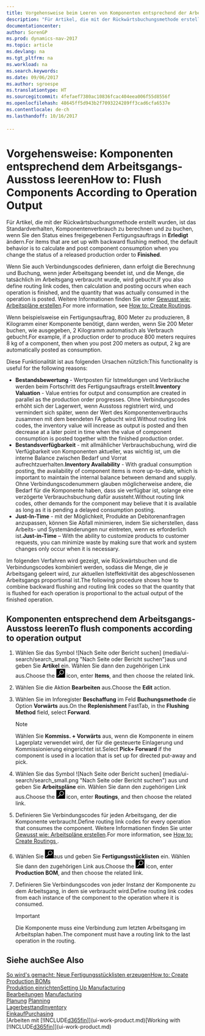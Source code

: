 ```yaml
---
title: Vorgehensweise beim Leeren von Komponenten entsprechend der Arbeitsgangsausgabe leeren
description: "Für Artikel, die mit der Rückwärtsbuchungsmethode erstellt wurden, ist das Standardverhalten, Komponentenverbrauch zu berechnen und zu buchen, wenn Sie den Status eines freigegebenen Fertigungsauftrags in **Erledigt** ändern. Weitere Informationen finden Sie unter Entnahmemethoden."
documentationcenter: 
author: SorenGP
ms.prod: dynamics-nav-2017
ms.topic: article
ms.devlang: na
ms.tgt_pltfrm: na
ms.workload: na
ms.search.keywords: 
ms.date: 09/06/2017
ms.author: sgroespe
ms.translationtype: HT
ms.sourcegitcommit: 4fefaef7380ac10836fcac404eea006f55d8556f
ms.openlocfilehash: 48645ff5d943b2f7093224289ff3cad6cfa6537e
ms.contentlocale: de-ch
ms.lasthandoff: 10/16/2017

---
```

# <a name="how-to-flush-components-according-to-operation-output"></a><span data-ttu-id="7e0ef-104">Vorgehensweise: Komponenten entsprechend dem Arbeitsgangs-Ausstoss leeren</span><span class="sxs-lookup"><span data-stu-id="7e0ef-104">How to: Flush Components According to Operation Output</span></span>
<span data-ttu-id="7e0ef-105">Für Artikel, die mit der Rückwärtsbuchungsmethode erstellt wurden, ist das Standardverhalten, Komponentenverbrauch zu berechnen und zu buchen, wenn Sie den Status eines freigegebenen Fertigungsauftrags in **Erledigt** ändern.</span><span class="sxs-lookup"><span data-stu-id="7e0ef-105">For items that are set up with backward flushing method, the default behavior is to calculate and post component consumption when you change the status of a released production order to **Finished**.</span></span>  

<span data-ttu-id="7e0ef-106">Wenn Sie auch Verbindungscodes definieren, dann erfolgt die Berechnung und Buchung, wenn jeder Arbeitsgang beendet ist, und die Menge, die tatsächlich im Arbeitsgang verbraucht wurde, wird gebucht.</span><span class="sxs-lookup"><span data-stu-id="7e0ef-106">If you also define routing link codes, then calculation and posting occurs when each operation is finished, and the quantity that was actually consumed in the operation is posted.</span></span> <span data-ttu-id="7e0ef-107">Weitere Informationen finden Sie unter [Gewusst wie: Arbeitspläne erstellen](production-how-to-create-routings.md).</span><span class="sxs-lookup"><span data-stu-id="7e0ef-107">For more information, see [How to: Create Routings](production-how-to-create-routings.md).</span></span>  

<span data-ttu-id="7e0ef-108">Wenn beispielsweise ein Fertigungsauftrag, 800 Meter zu produzieren, 8 Kilogramm einer Komponente benötigt, dann werden, wenn Sie 200 Meter buchen, wie ausgegeben, 2 Kilogramm automatisch als Verbrauch gebucht.</span><span class="sxs-lookup"><span data-stu-id="7e0ef-108">For example, if a production order to produce 800 meters requires 8 kg of a component, then when you post 200 meters as output, 2 kg are automatically posted as consumption.</span></span>  

<span data-ttu-id="7e0ef-109">Diese Funktionalität ist aus folgenden Ursachen nützlich:</span><span class="sxs-lookup"><span data-stu-id="7e0ef-109">This functionality is useful for the following reasons:</span></span>  

-   <span data-ttu-id="7e0ef-110">**Bestandsbewertung** - Wertposten für Istmeldungen und Verbräuche werden beim Fortschritt des Fertigungsauftrags erstellt.</span><span class="sxs-lookup"><span data-stu-id="7e0ef-110">**Inventory Valuation** - Value entries for output and consumption are created in parallel as the production order progresses.</span></span> <span data-ttu-id="7e0ef-111">Ohne Verbindungscodes erhöht sich der Lagerwert, wenn Ausstoss registriert wird, und vermindert sich später, wenn der Wert des Komponentenverbrauchs zusammen mit dem beendeten FA gebucht wird.</span><span class="sxs-lookup"><span data-stu-id="7e0ef-111">Without routing link codes, the inventory value will increase as output is posted and then decrease at a later point in time when the value of component consumption is posted together with the finished production order.</span></span>  
-   <span data-ttu-id="7e0ef-112">**Bestandsverfügbarkeit** - mit allmählicher Verbrauchsbuchung, wird die Verfügbarkeit von Komponenten aktueller, was wichtig ist, um die interne Balance zwischen Bedarf und Vorrat aufrechtzuerhalten.</span><span class="sxs-lookup"><span data-stu-id="7e0ef-112">**Inventory Availability** - With gradual consumption posting, the availability of component items is more up-to-date, which is important to maintain the internal balance between demand and supply.</span></span> <span data-ttu-id="7e0ef-113">Ohne Verbindungscodenummern glauben möglicherweise andere, die Bedarf für die Komponente haben, dass sie verfügbar ist, solange eine verzögerte Verbrauchsbuchung dafür aussteht.</span><span class="sxs-lookup"><span data-stu-id="7e0ef-113">Without routing link codes, other demands for the component may believe that it is available as long as it is pending a delayed consumption posting.</span></span>  
-   <span data-ttu-id="7e0ef-114">**Just-In-Time** - mit der Möglichkeit, Produkte an Debitorenanfragen anzupassen, können Sie Abfall minimieren, indem Sie sicherstellen, dass Arbeits- und Systemänderungen nur eintreten, wenn es erforderlich ist.</span><span class="sxs-lookup"><span data-stu-id="7e0ef-114">**Just-in-Time** – With the ability to customize products to customer requests, you can minimize waste by making sure that work and system changes only occur when it is necessary.</span></span>  

<span data-ttu-id="7e0ef-115">Im folgenden Verfahren wird gezeigt, wie Rückwärtsbuchen und die Verbindungscodes kombiniert werden, sodass die Menge, die je Arbeitsgang geleert wird, zur aktuellen Isteffektivität des abgeschlossenen Arbeitsgangs proportional ist.</span><span class="sxs-lookup"><span data-stu-id="7e0ef-115">The following procedure shows how to combine backward flushing and routing link codes so that the quantity that is flushed for each operation is proportional to the actual output of the finished operation.</span></span>  

## <a name="to-flush-components-according-to-operation-output"></a><span data-ttu-id="7e0ef-116">Komponenten entsprechend dem Arbeitsgangs-Ausstoss leeren</span><span class="sxs-lookup"><span data-stu-id="7e0ef-116">To flush components according to operation output</span></span>  
1.  <span data-ttu-id="7e0ef-117">Wählen Sie das Symbol ![Nach Seite oder Bericht suchen] (media/ui-search/search_small.png "Nach Seite oder Bericht suchen")aus und geben Sie **Artikel** ein. Wählen Sie dann den zugehörigen Link aus.</span><span class="sxs-lookup"><span data-stu-id="7e0ef-117">Choose the ![Search for Page or Report](media/ui-search/search_small.png "Search for Page or Report icon") icon, enter **Items**, and then choose the related link.</span></span>  
2.  <span data-ttu-id="7e0ef-118">Wählen Sie die Aktion **Bearbeiten** aus.</span><span class="sxs-lookup"><span data-stu-id="7e0ef-118">Choose the **Edit** action.</span></span>  
3.  <span data-ttu-id="7e0ef-119">Wählen Sie im Inforegister **Beschaffung** im Feld **Buchungsmethode** die Option **Vorwärts** aus.</span><span class="sxs-lookup"><span data-stu-id="7e0ef-119">On the **Replenishment** FastTab, in the **Flushing Method** field, select **Forward**.</span></span>  

    > [!NOTE]  
    >  <span data-ttu-id="7e0ef-120">Wählen Sie **Kommiss. + Vorwärts** aus, wenn die Komponente in einem Lagerplatz verwendet wird, der für die gesteuerte Einlagerung und Kommissionierung eingerichtet ist.</span><span class="sxs-lookup"><span data-stu-id="7e0ef-120">Select **Pick+ Forward** if the component is used in a location that is set up for directed put-away and pick.</span></span>  

4.  <span data-ttu-id="7e0ef-121">Wählen Sie das Symbol ![Nach Seite oder Bericht suchen] (media/ui-search/search_small.png "Nach Seite oder Bericht suchen") aus und geben Sie **Arbeitspläne** ein. Wählen Sie dann den zugehörigen Link aus.</span><span class="sxs-lookup"><span data-stu-id="7e0ef-121">Choose the ![Search for Page or Report](media/ui-search/search_small.png "Search for Page or Report icon") icon, enter **Routings**, and then choose the related link.</span></span>  
5.  <span data-ttu-id="7e0ef-122">Definieren Sie Verbindungscodes für jeden Arbeitsgang, der die Komponente verbraucht.</span><span class="sxs-lookup"><span data-stu-id="7e0ef-122">Define routing link codes for every operation that consumes the component.</span></span> <span data-ttu-id="7e0ef-123">Weitere Informationen finden Sie unter [Gewusst wie: Arbeitspläne erstellen](production-how-to-create-routings.md).</span><span class="sxs-lookup"><span data-stu-id="7e0ef-123">For more information, see [How to: Create Routings ](production-how-to-create-routings.md).</span></span>  
6.  <span data-ttu-id="7e0ef-124">Wählen Sie ![Nach Seite oder Bericht suchen](media/ui-search/search_small.png "Nach Seite oder Bericht suchen")aus und geben Sie **Fertigungsstücklisten** ein. Wählen Sie dann den zugehörigen Link aus.</span><span class="sxs-lookup"><span data-stu-id="7e0ef-124">Choose the ![Search for Page or Report](media/ui-search/search_small.png "Search for Page or Report icon") icon, enter **Production BOM**, and then choose the related link.</span></span>  
7.  <span data-ttu-id="7e0ef-125">Definieren Sie Verbindungscodes von jeder Instanz der Komponente zu dem Arbeitsgang, in dem sie verbraucht wird.</span><span class="sxs-lookup"><span data-stu-id="7e0ef-125">Define routing link codes from each instance of the component to the operation where it is consumed.</span></span>

    > [!IMPORTANT]  
    >  <span data-ttu-id="7e0ef-126">Die Komponente muss eine Verbindung zum letzten Arbeitsgang im Arbeitsplan haben.</span><span class="sxs-lookup"><span data-stu-id="7e0ef-126">The component must have a routing link to the last operation in the routing.</span></span>  

## <a name="see-also"></a><span data-ttu-id="7e0ef-127">Siehe auch</span><span class="sxs-lookup"><span data-stu-id="7e0ef-127">See Also</span></span>  
[<span data-ttu-id="7e0ef-128">So wird's gemacht: Neue Fertigungsstücklisten erzeugen</span><span class="sxs-lookup"><span data-stu-id="7e0ef-128">How to: Create Production BOMs</span></span>](production-how-to-create-production-boms.md)  
[<span data-ttu-id="7e0ef-129">Produktion einrichten</span><span class="sxs-lookup"><span data-stu-id="7e0ef-129">Setting Up Manufacturing</span></span>](production-configure-production-processes.md)  
<span data-ttu-id="7e0ef-130">[Bearbeitungen](production-manage-manufacturing.md)  </span><span class="sxs-lookup"><span data-stu-id="7e0ef-130">[Manufacturing](production-manage-manufacturing.md)  </span></span>  
<span data-ttu-id="7e0ef-131">[Planung](production-planning.md) </span><span class="sxs-lookup"><span data-stu-id="7e0ef-131">[Planning](production-planning.md) </span></span>  
[<span data-ttu-id="7e0ef-132">Lagerbesttand</span><span class="sxs-lookup"><span data-stu-id="7e0ef-132">Inventory</span></span>](inventory-manage-inventory.md)  
[<span data-ttu-id="7e0ef-133">Einkauf</span><span class="sxs-lookup"><span data-stu-id="7e0ef-133">Purchasing</span></span>](purchasing-manage-purchasing.md)  
<span data-ttu-id="7e0ef-134">[Arbeiten mit [!INCLUDE[d365fin](includes/d365fin_md.md)]](ui-work-product.md)</span><span class="sxs-lookup"><span data-stu-id="7e0ef-134">[Working with [!INCLUDE[d365fin](includes/d365fin_md.md)]](ui-work-product.md)</span></span>

